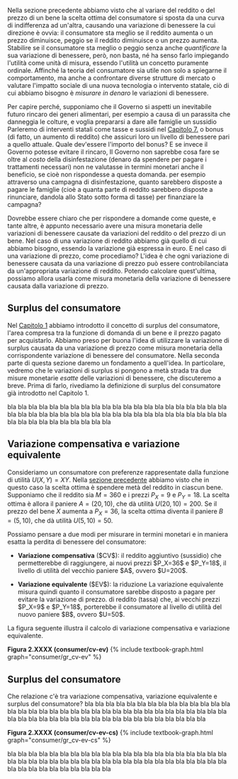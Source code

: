




Nella sezione precedente abbiamo visto che al variare del reddito o del prezzo di un bene la  scelta ottima del consumatore si sposta da una curva di indifferenza ad un'altra, causando una variazione di benessere la cui direzione è ovvia: il consumatore sta meglio se il reddito aumenta o un prezzo diminuisce, peggio se il reddito diminuisce o un prezzo aumenta. Stabilire se il consumatore sta meglio o peggio senza anche <i>quantificare</i> la sua variazione di benessere, però, non basta, né ha senso farlo impiegando l'utilità come unità di misura, essendo l'utilità un concetto puramente ordinale. Affinché la teoria del consumatore sia utile non solo a spiegarne il  comportamento, ma anche a confrontare diverse strutture di mercato o valutare l'impatto sociale di una nuova tecnologia o intervento statale, ciò di cui abbiamo bisogno è <i>misurare in denaro</i> le variazioni di benessere.

Per capire perché, supponiamo che il Governo si aspetti un inevitabile futuro rincaro dei generi alimentari, per esempio a causa di un parassita che danneggia le colture, e voglia prepararsi a dare alle famiglie un sussidio
<span class="marginnote">
  Parleremo di interventi statali come tasse e sussidi nel <a href="{{ site.baseurl }}/it/III/7">Capitolo 7.</a>
</span>
o bonus (di fatto, un aumento di reddito) che assicuri loro un livello di benessere pari a quello attuale. Quale dev'essere l'importo del bonus? E se invece il Governo potesse evitare il rincaro,
<span class="marginnote">
  Il Governo non saprebbe cosa fare se oltre al <i>costo</i> della disinfestazione (denaro da spendere per pagare i trattamenti necessari) non ne valutasse in termini monetari anche il beneficio, se cioè non rispondesse a questa domanda. 
</span>
per esempio attraverso una campagna di disinfestazione, quanto sarebbero disposte a pagare le famiglie (cioè a quanta parte di reddito sarebbero disposte a rinunciare, dandola allo Stato sotto forma di tasse) per finanziare la campagna?

Dovrebbe essere chiaro che per rispondere a domande come queste, e tante altre, è appunto necessario avere una misura monetaria delle variazioni di benessere causate da variazioni del reddito o del prezzo di un bene. Nel caso di una variazione di reddito abbiamo già quello di cui abbiamo bisogno, essendo la variazione già espressa in euro. E nel caso di una variazione di prezzo, come procediamo? L'idea è che ogni variazione di benessere causata da una variazione di prezzo può essere controbilanciata da un'appropriata variazione di reddito. Potendo calcolare quest'ultima, possiamo allora usarla come misura monetaria della variazione di benessere causata dalla variazione di prezzo.




























<h2 id="subsec_cs">Surplus del consumatore</h2>

Nel <a href="{{ site.baseurl }}/it/I/1">Capitolo 1</a> abbiamo introdotto il concetto di surplus del consumatore, l'area compresa tra la funzione di domanda di un bene e il prezzo pagato per acquistarlo. Abbiamo preso per buona l'idea di utilizzare la variazione di surplus causata da una variazione di prezzo come misura monetaria della corrispondente variazione di benessere del consumatore. Nella seconda parte di questa sezione daremo un fondamento a quell'idea. In particolare, vedremo che le variazioni di surplus si pongono a metà strada tra due misure monetarie <i>esatte</i> delle variazioni di benessere, che discuteremo a breve. Prima di farlo, rivediamo la definizione di surplus del consumatore già introdotto nel Capitolo 1.


bla bla bla bla bla bla bla bla bla bla bla bla bla bla bla bla bla bla bla bla bla bla bla bla bla bla bla bla bla bla bla bla bla bla bla bla bla bla bla bla bla bla bla bla bla bla bla bla bla bla bla bla 





<h2 id="subsec_cv-ev-cs">Variazione compensativa e variazione equivalente</h2>

Consideriamo un consumatore con preferenze rappresentate dalla funzione di utilità $U(X,Y)=XY$. Nella <a href="{{ site.baseurl }}/it/I/2/3#item_cobb-optchoice">sezione precedente</a> abbiamo visto che in questo caso la scelta ottima è spendere metà del reddito in ciascun bene. Supponiamo che il reddito sia $M=360$ e i prezzi $P_X=9$ e $P_Y=18$. La scelta ottima è allora il paniere $A=(20,10)$, che dà utilità $U(20,10)=200$. Se il prezzo del bene $X$ aumenta a $P_X=36$, la scelta ottima diventa il paniere $B=(5,10)$, che dà utilità $U(5,10)=50$.

Possiamo pensare a due modi per misurare in termini monetari e in maniera esatta la perdita di benessere del consumatore:
<ul>
  <li>
    <p>
  <b>Variazione compensativa</b> ($CV$): il reddito aggiuntivo (sussidio)
  che permetterebbe di raggiungere, ai nuovi prezzi $P_X=36$ e $P_Y=18$, il livello di utilità del vecchio paniere $A$, ovvero $U=200$.
  </p>
  </li>
  <li>
    <p>
  <b>Variazione equivalente</b> ($EV$): la riduzione
    <span class="marginnote">
      La variazione equivalente misura quindi quanto il consumatore sarebbe disposto a pagare per evitare la variazione di prezzo.
    </span>
di reddito (tassa) che, ai vecchi prezzi $P_X=9$ e $P_Y=18$, porterebbe il consumatore al livello di utilità del nuovo paniere $B$, ovvero $U=50$.
  </p>
  </li>
</ul>

La figura seguente illustra il calcolo di variazione compensativa e variazione equivalente. 

<a id="gr_consumer/cv-ev"><strong>Figura 2.XXXX (consumer/cv-ev)</strong></a>
{% include textbook-graph.html graph="consumer/gr_cv-ev" %}









<h2 id="subsec_cv-ev-cs">Surplus del consumatore</h2>

Che relazione c'è tra variazione compensativa, variazione equivalente e surplus del consumatore? bla bla bla bla bla bla bla bla bla bla bla bla bla bla bla bla bla bla bla bla bla bla bla bla bla bla bla bla bla bla bla bla bla bla bla bla bla bla bla bla bla bla bla bla bla bla bla bla bla bla bla bla bla bla 


<a id="gr_consumer/cv-ev-cs"><strong>Figura 2.XXXX (consumer/cv-ev-cs)</strong></a>
{% include textbook-graph.html graph="consumer/gr_cv-ev-cs" %}

bla bla bla bla bla bla bla bla bla bla bla bla bla bla bla bla bla bla bla bla bla bla bla bla bla bla bla bla bla bla bla bla bla bla bla bla bla bla bla bla bla bla bla bla bla bla bla bla bla bla bla bla 